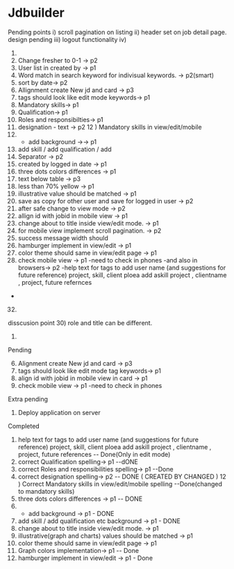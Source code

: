 # Jdbuilder

Pending points
i) scroll pagination on listing
ii) header set on job detail page. design pending
iii) logout functionality
iv) 


1) 
2) Change fresher to 0-1 -> p2
3) User list in created by -> p1
4) Word match in search keyword for indivisual keywords. -> p2(smart)
5) sort by date-> p2
6) Allignment create New jd and card -> p3
7) tags should look like edit mode keywords-> p1
8) Mandatory skills-> p1
9) Qualification-> p1
10) Roles and responsibilties-> p1
11) designation - text -> p2
12 ) Mandatory skills in view/edit/mobile 
13) + add background ->-> p1
14) add skill / add qualification / add 
15) Separator -> p2
16) created by logged in date -> p1
17) three dots colors differences -> p1
18) <illustrative> text below table -> p3
19) less than 70% yellow -> p1
20) illustrative value should be matched -> p1
21) save as copy for other user and save for logged in user -> p2
22) after safe change to view mode -> p2
24) allign id with jobid in mobile view -> p1
25) change about to title inside view/edit mode. -> p1
26) for mobile view implement scroll pagination. -> p2
27) success message width should 
28) hamburger implement in view/edit -> p1
29) color theme should same in view/edit page -> p1
31) check mobile view -> p1
-need to check in phones
-and also in browsers-> p2
-help text for tags to add user name (and suggestions for future reference)  project, skill, client
ploea add askill project , clientname , project, future refernces
-




32) 
disscusion point
30) role and title can be different.



1) 
Pending

6) Alignment create New jd and card -> p3
7) tags should look like edit mode tag keywords-> p1
24) align id with jobid in mobile view in card -> p1
31) check mobile view -> p1
-need to check in phones

Extra pending
1) Deploy application on server

Completed
1) help text for tags to add user name (and suggestions for future reference)  project, skill, client
ploea add askill project , clientname , project, future references -- Done(Only in edit mode)
9) correct Qualification spelling-> p1 --dONE
10) correct Roles and responsibilities spelling-> p1 --Done
11) correct  designation spelling-> p2 -- DONE ( CREATED BY CHANGED )
12 ) Correct Mandatory skills in view/edit/mobile spelling --Done(changed to mandatory skills)
17) three dots colors differences -> p1  -- DONE
13) + add background -> p1 - DONE
14) add skill / add qualification etc background -> p1  - DONE
25) change about to title inside view/edit mode. -> p1
20) illustrative(graph and charts) values  should be matched -> p1
8) color theme should same in view/edit page -> p1
19) Graph colors implementation-> p1 -- Done
28) hamburger implement in view/edit -> p1 - Done


